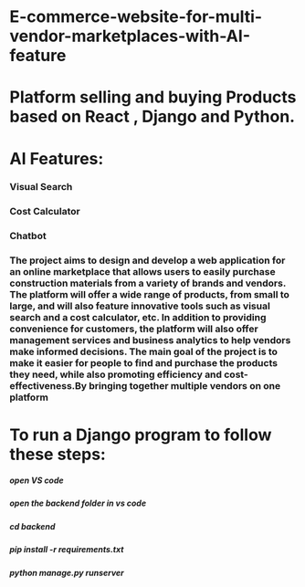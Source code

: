 # E-commerce-website-for-multi-vendor-marketplaces-with-AI-feature
# Platform selling and buying Products based on React , Django and Python. 
# AI Features:
### Visual Search
### Cost Calculator 
### Chatbot
### The project aims to design and develop a web application for an online marketplace that allows users to easily purchase construction materials from a variety of brands and vendors. The platform will offer a wide range of products, from small to large, and will also feature innovative tools such as visual search and a cost calculator, etc. In addition to providing convenience for customers, the platform will also offer management services and business analytics to help vendors make informed decisions. The main goal of the project is to make it easier for people to find and purchase the products they need, while also promoting efficiency and cost-effectiveness.By bringing together multiple vendors on one platform


# To run a Django program to follow these steps:
##### open VS code
##### open the backend folder in vs code
##### cd backend
##### pip install -r requirements.txt
##### python manage.py runserver
